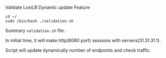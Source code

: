 

Validate LoxiLB Dynamic update Feature

```
cd ~/
sudo /bin/bash ./validation.sh
```

Summary `validation.sh` file :

In initial time, it will make http(8080 port) sessions with servers(31.31.31.1).

Script will update dynamically number of endpoints and check traffic.

